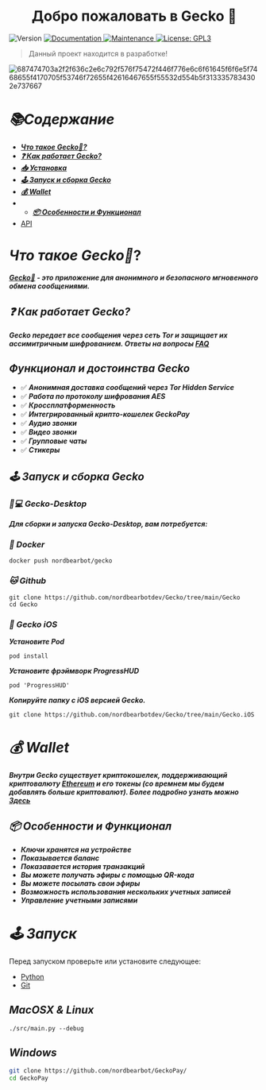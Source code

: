 <h1 align="center">Добро пожаловать в Gecko 👋</h1>
<p>
  <img alt="Version" src="https://img.shields.io/badge/version-1.1-blue.svg?cacheSeconds=2592000" />
  <a href="https://github.com/kefranabg/readme-md-generator#readme" target="_blank">
    <img alt="Documentation" src="https://img.shields.io/badge/documentation-yes-brightgreen.svg" />
  </a>
  <a href="https://github.com/kefranabg/readme-md-generator/graphs/commit-activity" target="_blank">
    <img alt="Maintenance" src="https://img.shields.io/badge/Maintained%3F-yes-green.svg" />
  </a>
  <a href="https://github.com/kefranabg/readme-md-generator/blob/master/LICENSE" target="_blank">
    <img alt="License: GPL3" src="https://img.shields.io/github/license/nordbearbotdev/Mitoo" />
  </a>
</p>


> Данный проект находится в разработке!


![687474703a2f2f636c2e6c792f576f75472f446f776e6c6f61645f6f6e5f7468655f4170705f53746f72655f42616467655f55532d554b5f3133357834302e737667](https://user-images.githubusercontent.com/85753549/174477372-a8beeb23-2122-4cc4-8ba7-261dd0349031.svg)


# ***📚Содержание***
* [***Что такое Gecko🦎?***]()
* [***❓ Как работает Gecko?***]()
* [***📥 Установка***]()
* [***🕹️ Запуск и сборка Gecko***]()
* [***💰 Wallet***]()
* * [***📦 Особенности и Функционал***]()
* [API]()

# ***Что такое Gecko🦎***?
***[Gecko🦎](https://github.com/nordbearbotdev/Gecko) - это приложение для анонимного и безопасного мгновенного обмена сообщениями.***

## ***❓ Как работает Gecko?***
***Gecko передает все сообщения через сеть Tor и защищает их ассимитричным шифрованием. Ответы на вопросы [FAQ]()***

## ***Функционал и достоинства Gecko***
- ✅ ***Анонимная доставка сообщений через Tor Hidden Service***
- ✅ ***Работа по протоколу шифрования AES***
- ✅ ***Кроссплатформенность***
- ✅ ***Интегрированный крипто-кошелек GeckoPay***
- ✅ ***Аудио звонки***
- ✅ ***Видео звонки***
- ✅ ***Групповые чаты***
- ✅ ***Стикеры***


## ***🕹️ Запуск и сборка Gecko***
### ***🦎💻 Gecko-Desktop***
***Для сборки и запуска Gecko-Desktop, вам потребуется:***

### ***🐳 Docker***
```shell
docker push nordbearbot/gecko
```
### ***🐱 Github***
```shell
git clone https://github.com/nordbearbotdev/Gecko/tree/main/Gecko
cd Gecko
```

### ***🍏 Gecko iOS***  
***Установите Pod***
```shell
pod install
```
***Установите фрэймворк ProgressHUD***
```shell
pod 'ProgressHUD'
```
***Копируйте папку с iOS версией Gecko.***
```shell
git clone https://github.com/nordbearbotdev/Gecko/tree/main/Gecko.iOS
```

# ***💰 Wallet***
***Внутри Gecko существует криптокошелек, поддерживающий криптовалюту [Ethereum](https://ethereum.org/en/) и его токены (со времнем мы будем добавлять больше криптовалют). Более подробно узнать можно [Здесь]()***

## ***📦 Особенности и Функционал***
* ***Ключи хранятся на устройстве***
* ***Показывается баланс***
* ***Показавается история транзакций***
* ***Вы можете получать эфиры с помощью QR-кода***
* ***Вы можете посылать свои эфиры***
* ***Возможность использования нескольких учетных записей***
* ***Управление учетными записями***

# ***🕹️ Запуск***
Перед запуском проверьте или установите следующее:
- [Python]()
- [Git]()

## ***MacOSX & Linux***

```shell
./src/main.py --debug

```

## ***Windows***

```bash
git clone https://github.com/nordbearbot/GeckoPay/
cd GeckoPay
```
